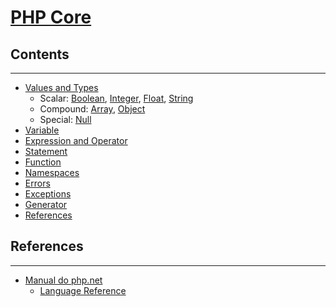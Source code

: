# [PHP Core](https://www.php.net/manual/en/langref.php)

## Contents

---

- [Values and Types](values-and-types/)
  - Scalar: [Boolean](boolean/), [Integer](number/#integer), [Float](number/#float), [String](string/)
  - Compound: [Array](array/), [Object](object/)
  - Special: [Null](null/)
- [Variable](variable/)
- [Expression and Operator](expression-and-operator/)
- [Statement](statements/)
- [Function](function/)
- [Namespaces]()
- [Errors]()
- [Exceptions]()
- [Generator]()
- [References](references/)

## References

---

- [Manual do php.net](http://php.net/manual/en/)
  - [Language Reference](http://php.net/manual/en/langref.php)
